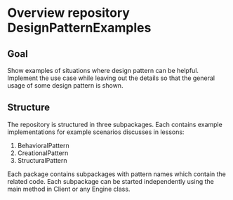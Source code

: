 # Overview repository DesignPatternExamples

## Goal
Show examples of situations where design pattern can be helpful. Implement the use case while leaving out the details so that the general usage of some design pattern is shown.

## Structure
The repository is structured in three subpackages. Each contains example implementations for example scenarios discusses in lessons:
1) BehavioralPattern
2) CreationalPattern
3) StructuralPattern

Each package contains subpackages with pattern names which contain the related code. Each subpackage can be started independently using the main method in Client or any Engine class. 
